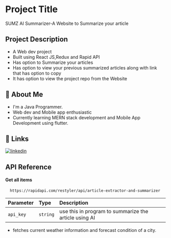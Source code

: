 
# Project Title
SUMZ AI Summarizer-A Website to Summarize your article



## Project Description
* A Web dev project
* Built using React JS,Redux and Rapid API
* Has option to Summarize your articles
* Has option to view your previous summarized articles along with link that has option to copy
* It has option to view the project repo from the Website



## 🚀 About Me
* I'm a Java Programmer.
* Web dev and Mobile app enthusiastic 
* Currently learning MERN stack development and Mobile App Development using flutter.
## 🔗 Links
[![linkedin](https://img.shields.io/badge/linkedin-0A66C2?style=for-the-badge&logo=linkedin&logoColor=white)](https://www.linkedin.com/in/karthick-kumar-sm)
## API Reference

#### Get all items

```https
  https://rapidapi.com/restyler/api/article-extractor-and-summarizer
```

| Parameter | Type     | Description                |
| :-------- | :------- | :------------------------- |
| `api_key` | `string` | use this in program to summarize the article using AI|

* fetches current weather information and forecast condition of a city.
